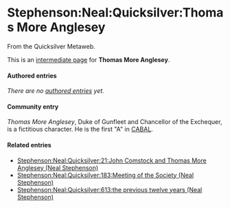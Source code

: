 
# Stephenson:Neal:Quicksilver:Thomas More Anglesey

From the Quicksilver Metaweb.

This is an [intermediate page](/metaweb-intermediate-page) for 
**Thomas More Anglesey**.


#### Authored entries


*There are no [authored entries](/metaweb-authored-entries) yet.*

#### Community entry



*Thomas More Anglesey*, Duke of Gunfleet and Chancellor of the Exchequer, is a fictitious character. He is the first "A" in [CABAL](/stephenson-neal-quicksilver-cabal).

#### Related entries


* [Stephenson:Neal:Quicksilver:21:John Comstock and Thomas More Anglesey (Neal Stephenson)](/stephenson-neal-quicksilver-21-john-comstock-and-thomas-more-anglesey-neal-stephenson)
* [Stephenson:Neal:Quicksilver:183:Meeting of the Society (Neal Stephenson)](/stephenson-neal-quicksilver-183-meeting-of-the-society-neal-stephenson)
* [Stephenson:Neal:Quicksilver:613:the previous twelve years (Neal Stephenson)](/stephenson-neal-quicksilver-613-the-previous-twelve-years-neal-stephenson)
